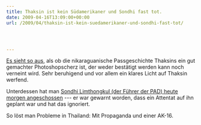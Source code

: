 ```yaml
---
title: Thaksin ist kein Südamerikaner und Sondhi fast tot.
date: 2009-04-16T13:09:00+00:00
url: /2009/04/thaksin-ist-kein-suedamerikaner-und-sondhi-fast-tot/




---
```

[Es sieht so aus][1], als ob die nikaraguanische Passgeschichte Thaksins ein gut gemachter Photoshopscherz ist, der weder bestätigt werden kann noch verneint wird. Sehr beruhigend und vor allem ein klares Licht auf Thaksin werfend.

Unterdessen hat man [Sondhi Limthongkul (der Führer der <span class="caps">PAD</span>) heute morgen angeschossen][2] --- er war gewarnt worden, dass ein Attentat auf ihn geplant war und hat das ignoriert.

So löst man Probleme in Thailand: Mit Propaganda und einer AK-16.

 [1]: http://www.nationmultimedia.com/2009/04/17/headlines/headlines_30100675.php
 [2]: http://www.nationmultimedia.com/2009/04/17/politics/politics_30100677.php
